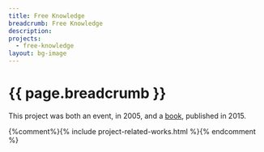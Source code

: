```yaml
---
title: Free Knowledge
breadcrumb: Free Knowledge
description:
projects:
  - free-knowledge
layout: bg-image
---
```

# {{ page.breadcrumb }}

This project was both an event, in 2005, and a [book](https://g.co/kgs/YS4DLk), published in 2015.

{%comment%}{% include project-related-works.html %}{% endcomment %}
